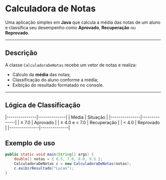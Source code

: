 #  Calculadora de Notas

Uma aplicação simples em **Java** que calcula a média das notas de um aluno e classifica seu desempenho como **Aprovado**, **Recuperação** ou **Reprovado**.

---

##  Descrição

A classe `CalculadoraDeNotas` recebe um vetor de notas e realiza:

- Cálculo da **média** das notas;
- Classificação do aluno conforme a média;
- Exibição do resultado formatado no console.

---

##  Lógica de Classificação

|---------------|--------------|
| Média         | Situação     |
|---------------|--------------|
| ≥ 7.0         |  Aprovado    |
| ≥ 4.0 e < 7.0 |  Recuperação |
| < 4.0         |  Reprovado   |
|---------------|--------------|


##  Exemplo de uso

```java
public static void main(String[] args) {
    double[] notas = { 6.5, 7.0, 8.0, 9.5 };
    CalculadoraDeNotas c = new CalculadoraDeNotas(notas);
    c.exibirResultado("Lucas");
}

